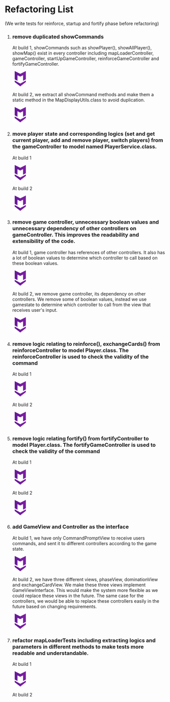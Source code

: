 # Refactoring List
(We write tests for reinforce, startup and fortify phase before refactoring)

1. ### remove duplicated showCommands   
    At build 1, showCommands such as showPlayer(), showAllPlayer(), showMap() exist in every controller including mapLoaderController, gameController, startUpGameController, reinforceGameController and fortifyGameController.

    ![alt text](https://github.com/adam-p/markdown-here/raw/master/src/common/images/icon48.png "build two")

    At build 2, we extract all showCommand methods and make them a static method in the MapDisplayUtils.class to avoid duplication. 

    ![alt text](https://github.com/adam-p/markdown-here/raw/master/src/common/images/icon48.png "build two")


2. ### move player state and corresponding logics (set and get current player, add and remove player, switch players) from the gameController to model named PlayerService.class. 

    At build 1
    
    ![alt text](https://github.com/adam-p/markdown-here/raw/master/src/common/images/icon48.png "build two")

    At build 2

    ![alt text](https://github.com/adam-p/markdown-here/raw/master/src/common/images/icon48.png "build two")


3. ### remove game controller, unnecessary boolean values and unnecessary dependency of other controllers on gameController. This improves the readability and extensibility of the code. 
    
    At build 1, game controller has references of other controllers. It also has a lot of boolean values to determine which controller to call based on these boolean values. 
    
    ![alt text](https://github.com/adam-p/markdown-here/raw/master/src/common/images/icon48.png "build two")
    
    At build 2, we remove game controller, its dependency on other controllers. We remove some of boolean values, instead we  use gamestate to determine which controller to call from the view that receives user's input. 
    
    ![alt text](https://github.com/adam-p/markdown-here/raw/master/src/common/images/icon48.png "build two")


4. ### remove logic relating to reinforce(), exchangeCards() from reinforceController to model Player.class. The reinforceController is used to check the validity of the command 


    At build 1   

    ![alt text](https://github.com/adam-p/markdown-here/raw/master/src/common/images/icon48.png "build one")

    At build 2
    
    ![alt text](https://github.com/adam-p/markdown-here/raw/master/src/common/images/icon48.png "build one")



5. ### remove logic relating fortify() from fortifyController to model Player.class. The fortifyGameController is used to check the validity of the command
    At build 1
    
    ![alt text](https://github.com/adam-p/markdown-here/raw/master/src/common/images/icon48.png "build one")
       
    At build 2
    
    ![alt text](https://github.com/adam-p/markdown-here/raw/master/src/common/images/icon48.png "build one")

       

6.  ### add GameView and Controller as the interface
    At build 1, we have only CommandPromptView to receive users commands, and sent it to different controllers according to the game state. 

    ![alt text](https://github.com/adam-p/markdown-here/raw/master/src/common/images/icon48.png "build one")

    At build 2, we have three different views, phaseView, dominationView and exchangeCardView. We make these three views implement GameViewInterface. This would make the system more flexible as we could replace these views in the future. The same case for the controllers, we would be able to replace these controllers easily in the future based on changing requirements. 

     ![alt text](https://github.com/adam-p/markdown-here/raw/master/src/common/images/icon48.png "build one")

    
    
 7. ### refactor mapLoaderTests including extracting logics and parameters in different methods to make tests more readable and understandable.  
 
    At build 1
    
    ![alt text](https://github.com/adam-p/markdown-here/raw/master/src/common/images/icon48.png "build one")
    
    At build 2
    

